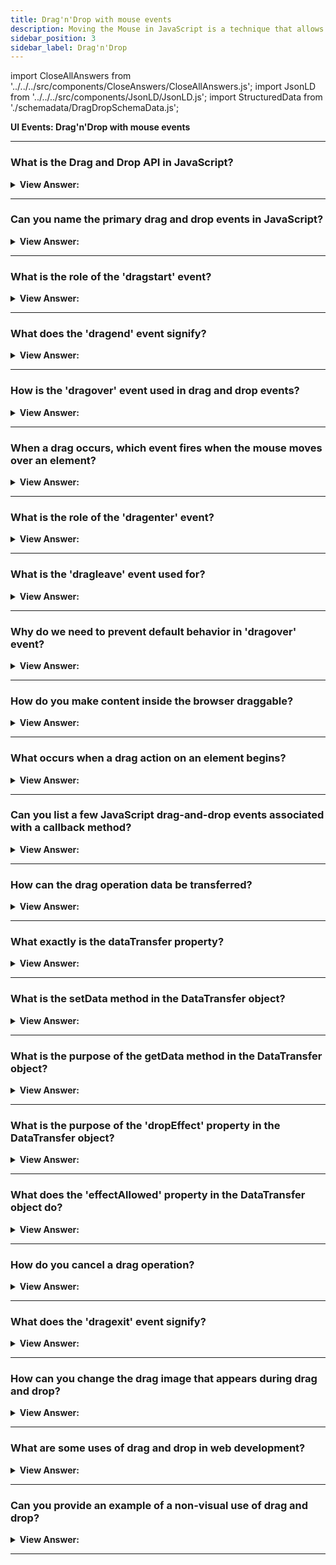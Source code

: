 ```yaml
---
title: Drag'n'Drop with mouse events
description: Moving the Mouse in JavaScript is a technique that allows you to move the mouse pointer. This is useful for interacting with the mouse. - JavaScript Interview Questions & Answers
sidebar_position: 3
sidebar_label: Drag'n'Drop
---
```


import CloseAllAnswers from '../../../src/components/CloseAnswers/CloseAllAnswers.js';
import JsonLD from '../../../src/components/JsonLD/JsonLD.js';
import StructuredData from './schemadata/DragDropSchemaData.js';

<JsonLD data={StructuredData} />

**UI Events: Drag'n'Drop with mouse events**

<CloseAllAnswers />

---

### What is the Drag and Drop API in JavaScript?

<details>
  <summary><strong>View Answer:</strong></summary>
  <div>
  <div><strong>Interview Response:</strong> The Drag and Drop API allows developers to make HTML elements draggable and droppable, enabling user interactions like dragging and dropping items.
  </div>
  </div>
</details>

---

### Can you name the primary drag and drop events in JavaScript?

<details>
  <summary><strong>View Answer:</strong></summary>
  <div>
  <div><strong>Interview Response:</strong> The primary events are "drag", "dragstart", "dragend", "dragenter", "dragleave", "dragover", and "drop".
  </div>
  </div>
</details>

---

### What is the role of the 'dragstart' event?

<details>
  <summary><strong>View Answer:</strong></summary>
  <div>
  <div><strong>Interview Response:</strong> The 'dragstart' event fires when the user starts dragging an element or text selection.
  </div><br />
  <div><strong className="codeExample">Code Example:</strong><br /><br />

  <div></div>

```html
<!DOCTYPE html>
<html>
<head>
  <title>Drag and Drop Example</title>
  <style>
    .drag-element {
      width: 100px;
      height: 100px;
      background-color: lightblue;
      border: 1px solid black;
      cursor: move;
    }
  </style>
</head>
<body>
  <div id="dragElement" class="drag-element" draggable="true">Drag me!</div>

  <script>
    var dragElement = document.getElementById('dragElement');

    dragElement.addEventListener('dragstart', function(event) {
      event.dataTransfer.setData('text/plain', event.target.id);
      // Additional code for dragstart event
    });
  </script>
</body>
</html>

```

  </div>
  </div>
</details>

---

### What does the 'dragend' event signify?

<details>
  <summary><strong>View Answer:</strong></summary>
  <div>
  <div><strong>Interview Response:</strong> The 'dragend' event fires when a drag operation is finished, regardless of its success.
  </div><br />
  <div><strong className="codeExample">Code Example:</strong><br /><br />

  <div></div>

```html
<!DOCTYPE html>
<html>
<head>
  <title>Drag and Drop Example</title>
  <style>
    .drag-element {
      width: 100px;
      height: 100px;
      background-color: lightblue;
      border: 1px solid black;
      cursor: move;
    }
  </style>
</head>
<body>
  <div id="dragElement" class="drag-element" draggable="true">Drag me!</div>

  <script>
    var dragElement = document.getElementById('dragElement');

    dragElement.addEventListener('dragstart', function(event) {
      event.dataTransfer.setData('text/plain', event.target.id);
      // Additional code for dragstart event
    });

    dragElement.addEventListener('dragend', function(event) {
      console.log("Drag operation ended!");
      // Additional code for dragend event
    });
  </script>
</body>
</html>

```

  </div>
  </div>
</details>

---

### How is the 'dragover' event used in drag and drop events?

<details>
  <summary><strong>View Answer:</strong></summary>
  <div>
  <div><strong>Interview Response:</strong> The 'dragover' event is used to specify the behavior when a draggable element is being dragged over a valid drop target. It allows you to control the visual feedback and handle the potential drop operation.
  </div><br />
  <div><strong className="codeExample">Code Example:</strong><br /><br />

  <div></div>

```html
<!DOCTYPE html>
<html>
<head>
  <title>Drag and Drop Example</title>
  <style>
    .drop-target {
      width: 200px;
      height: 200px;
      background-color: lightgray;
    }
  </style>
</head>
<body>
  <div id="dropTarget" class="drop-target">Drop here</div>
  
  <div id="dragElement" draggable="true">Drag me!</div>

  <script>
    var dropTarget = document.getElementById('dropTarget');
    var dragElement = document.getElementById('dragElement');

    dropTarget.addEventListener('dragover', function(event) {
      event.preventDefault();
      // Additional code for dragover event
    });
  </script>
</body>
</html>
```

  </div>
  </div>
</details>

---

### When a drag occurs, which event fires when the mouse moves over an element?

<details>
  <summary><strong>View Answer:</strong></summary>
  <div>
  <div><strong>Interview Response:</strong> The 'dragover' event fires when a draggable element or selection is being dragged over a potential drop target.
    </div><br/>
  <div><strong>Technical Response:</strong> The 'dragover' event is triggered as the mouse moves over an element when a drag occurs. The operation during an event is frequently the same as the dragenter event. The dragenter event occurs when a draggable element enters a drop target. A dragleave event occurs when the valid drop target is left. Dragstart gets dispatched whenever a user begins to drag an element.
    </div>
  </div>
</details>

---

### What is the role of the 'dragenter' event?

<details>
  <summary><strong>View Answer:</strong></summary>
  <div>
  <div><strong>Interview Response:</strong> The 'dragenter' event fires when a dragged element enters a valid drop target.
  </div>
  </div>
</details>

---

### What is the 'dragleave' event used for?

<details>
  <summary><strong>View Answer:</strong></summary>
  <div>
  <div><strong>Interview Response:</strong> The 'dragleave' event is used to detect when a dragged element leaves a valid drop target area during a drag and drop operation, allowing you to customize the behavior or visual feedback when the element exits the target area.
  </div>
  </div>
</details>

---

### Why do we need to prevent default behavior in 'dragover' event?

<details>
  <summary><strong>View Answer:</strong></summary>
  <div>
  <div><strong>Interview Response:</strong> We need to prevent the default behavior in the 'dragover' event to allow the drop target to accept the dragged element and define custom behavior instead of the default behavior defined by the browser.
  </div><br />
  </div>
</details>

---

### How do you make content inside the browser draggable?

<details>
  <summary><strong>View Answer:</strong></summary>
  <div>
  <div><strong>Interview Response:</strong> HTML5 includes a drag-and-drop feature. To make content inside the browser draggable, you can set the "draggable" attribute of the element to "true" using JavaScript or HTML.
    </div><br />
  <div><strong className="codeExample">HTML Example:</strong><br /><br />

  <div></div>

```html
<!DOCTYPE html>
<html>
  <head>
    <title>Draggable Element</title>
  </head>
  <body>
    <button draggable="true">Draggable Button</button>
    <button>Normal Button</button>
  </body>
</html>

```

  </div>
  </div>
</details>

---

### What occurs when a drag action on an element begins?

<details>
  <summary><strong>View Answer:</strong></summary>
  <div>
  <div><strong>Interview Response:</strong> When a drag action on an element begins, the "dragstart" event is triggered, allowing you to specify the data to be transferred and set up any necessary visual feedback or customization for the drag operation.
  </div>
  <div><strong>Technical Response:</strong> There are three factors to remember when a drag event begins: <em>the main points.</em><br/><br/>
  <ul>
  <li><strong>Drag Data:</strong> The data type gets sent while dragging occurs.</li>
  <li><strong>Drag Feedback:</strong> This image shows alongside the mouse pointer during a drag action.</li>
  <li><strong>Drag Effect:</strong> This describes the drag that occurs on an element. There are three categories, which are listed below.</li>
  <li><strong>Copy:</strong> The data dragged gets copied from its current position to the drop destination if this effect is enabled.</li>
  <li><strong>Move:</strong> This effect indicates that the dragged data is relocating from its original location to the drop destination.</li>
  <li><strong>Link:</strong> This effect suggests that a link or relationship between the source and drop sites gets established.</li>
  </ul>
    </div><br />
  <div><strong className="codeExample">Code Example:</strong><br /><br />

  <div></div>

When a drag action begins on an element, the 'dragstart' event is fired. This event triggers a callback function that you can define to perform specific actions. Here's a basic example of how you can bind a 'dragstart' event to an element:

```javascript
var element = document.getElementById('draggableElement');

element.addEventListener('dragstart', function(event) {
    event.dataTransfer.setData('text', event.target.id);
    console.log('Drag action started.');
});
```

In this example, an element with the id 'draggableElement' is selected. Then, an event listener is added for the 'dragstart' event. When a user starts dragging this element, the callback function sets the data type and value of the dragged data (in this case, the id of the dragged element) and logs a message to the console.

  </div>
  </div>
</details>

---

### Can you list a few JavaScript drag-and-drop events associated with a callback method?

<details>
  <summary><strong>View Answer:</strong></summary>
  <div>
  <div><strong>Interview Response:</strong> JavaScript drag-and-drop events associated with a callback method include dragstart, dragenter, dragover, drop, and dragend.
  </div>
  <div><strong>Technical Response:</strong> Seven possible drag and drop events can be programmatically associated with a callback method. They include drag, dragstart, dragenter, dragover, dragleave, drop, and dragend.<br/><br/>
  <ul>
  <li><strong>drag:</strong> The drag event triggers every hundred milliseconds as a user drags an object or text selection.</li>
  <li><strong>dragstart:</strong> When a drag starts, it fires on an element.</li>
  <li><strong>dragenter:</strong> this event is triggered when the mouse enters an element while dragging.</li>
  <li><strong>dragover:</strong> When a drag occurs, this event is triggered when the mouse moves over an element.</li>
  <li><strong>dragleave:</strong> This event is triggered when the mouse departs an element while it gets dragged.</li>
  <li><strong>drop:</strong> After the drag operation, the drop event fires on the element where the drop occurred.</li>
  <li><strong>dragend:</strong> When the drag operation finishes, whether it was successful, the drag source receives the dragend event.</li>
  </ul>
    </div><br />
  <div><strong className="codeExample">Code Example:</strong><br /><br />

  <div></div>

```javascript
var draggableElement = document.getElementById('draggableElement');
var droppableElement = document.getElementById('droppableElement');

draggableElement.addEventListener('dragstart', function(event) {
    event.dataTransfer.setData('text', event.target.id);
});

droppableElement.addEventListener('dragover', function(event) {
    event.preventDefault(); // Necessary to allow drop.
});

droppableElement.addEventListener('drop', function(event) {
    event.preventDefault();
    var data = event.dataTransfer.getData('text');
    event.target.appendChild(document.getElementById(data));
});
```

  </div>
  </div>
</details>

---

### How can the drag operation data be transferred?

<details>
  <summary><strong>View Answer:</strong></summary>
  <div>
  <div><strong>Interview Response:</strong> The drag operation data can be transferred using the 'dataTransfer' object, which is accessible within drag events. You can use its methods like 'setData' and 'getData' to set and retrieve the data associated with the dragged element.
  </div><br />
  <div><strong className="codeExample">Code Example:</strong><br /><br />

  <div></div>

```html
<!DOCTYPE html>
<html>
<head>
  <title>Drag and Drop Example</title>
  <style>
    .drag-element {
      width: 100px;
      height: 100px;
      background-color: lightblue;
      border: 1px solid black;
      cursor: move;
    }
  </style>
</head>
<body>
  <div id="dragElement" class="drag-element" draggable="true">Drag me!</div>
  <div id="dropTarget">Drop here</div>

  <script>
    var dragElement = document.getElementById('dragElement');
    var dropTarget = document.getElementById('dropTarget');

    dragElement.addEventListener('dragstart', function(event) {
      event.dataTransfer.setData('text/plain', event.target.id);
      console.log('dragging')
    });

    dropTarget.addEventListener('dragover', function(event) {
      event.preventDefault();
      console.log('dragging over')
    });

    dropTarget.addEventListener('drop', function(event) {
      event.preventDefault();
      var draggedId = event.dataTransfer.getData('text/plain');
      var draggedElement = document.getElementById(draggedId);
      console.log('dropped')
    });
  </script>
</body>
</html>
```

**Output:**

```html
"dragging over"
"dragging over"
"dragging over"
"dragging over"
"dragging over"
"dragging over"
"dropped"
```

  </div>
  </div>
</details>

---

### What exactly is the dataTransfer property?

<details>
  <summary><strong>View Answer:</strong></summary>
  <div>
  <div><strong>Interview Response:</strong> The dataTransfer property is a property of the drag and drop events in JavaScript that allows you to access and manipulate the data being transferred during a drag and drop operation. The dataTransfer property holds data about the user interaction, like the type and value of data being dragged during a drag and drop operation. The dragstart event sets dataTransfer, which is read/handled in the drop event.
    </div><br />
  <div><strong className="codeExample">Code Example:</strong><br /><br />

  <div></div>

```html
<!DOCTYPE html>
<html>
  <head>
    <title>Drag and Drop Example</title>
    <style>
      #drag-source {
        width: 100px;
        height: 100px;
        background-color: yellow;
      }

      #drop-target {
        width: 200px;
        height: 200px;
        background-color: lightblue;
      }
    </style>
    <script>
      function handleDragStart(event) {
        // Set the data to be transferred
        event.dataTransfer.setData("text/plain", "Hello, world!");
      }

      function handleDragOver(event) {
        event.preventDefault();
      }

      function handleDrop(event) {
        event.preventDefault();
        // Get the transferred data
        var data = event.dataTransfer.getData("text/plain");
        alert("Received data: " + data);
      }
    </script>
  </head>
  <body>
    <div id="drag-source" draggable="true" ondragstart="handleDragStart(event)"></div>
    <div id="drop-target" ondragover="handleDragOver(event)" ondrop="handleDrop(event)"></div>
  </body>
</html>
```

  </div>
  </div>
</details>

---

### What is the setData method in the DataTransfer object?

<details>
  <summary><strong>View Answer:</strong></summary>
  <div>
  <div><strong>Interview Response:</strong> The `setData` method in the DataTransfer object is used in HTML drag-and-drop operations to set the data type and value of the dragged data. It takes two arguments: the data type and data value.
    </div>
  </div>
</details>

---

### What is the purpose of the getData method in the DataTransfer object?

<details>
  <summary><strong>View Answer:</strong></summary>
  <div>
  <div><strong>Interview Response:</strong> The `getData` method in the DataTransfer object retrieves the data of a specified type that was set during a drag-and-drop operation, assisting in data transfer between elements.
    </div>
  </div>
</details>

---

### What is the purpose of the 'dropEffect' property in the DataTransfer object?

<details>
  <summary><strong>View Answer:</strong></summary>
  <div>
  <div><strong>Interview Response:</strong> The 'dropEffect' property in the DataTransfer object controls the feedback (cursor/visual cue) shown to the user during a drag-and-drop operation.
    </div><br />
  <div><strong className="codeExample">Code Example:</strong><br /><br />

  <div></div>

```js
let dragSrcElement = null;

function handleDragStart(e) {
    dragSrcElement = this;
    e.dataTransfer.effectAllowed = 'move';
    e.dataTransfer.setData('text/html', this.innerHTML);
}

function handleDragOver(e) {
    if (e.preventDefault) {
        e.preventDefault();
    }

    e.dataTransfer.dropEffect = 'move'; // Sets the dropEffect to 'move'
    return false;
}

function handleDrop(e) {
    if (e.stopPropagation) {
        e.stopPropagation();
    }

    if (dragSrcElement != this) {
        dragSrcElement.innerHTML = this.innerHTML;
        this.innerHTML = e.dataTransfer.getData('text/html');
    }

    return false;
}

let cols = document.querySelectorAll('.column');
[].forEach.call(cols, function(col) {
    col.addEventListener('dragstart', handleDragStart, false);
    col.addEventListener('dragover', handleDragOver, false);
    col.addEventListener('drop', handleDrop, false);
});
```

In this example, 'dropEffect' is set to 'move', meaning the data/item will be moved (not copied or linked) from the source location to the drop location.

  </div>
  </div>
</details>

---

### What does the 'effectAllowed' property in the DataTransfer object do?

<details>
  <summary><strong>View Answer:</strong></summary>
  <div>
  <div><strong>Interview Response:</strong> The 'effectAllowed' property in the DataTransfer object is used to specify what operations (move, copy, link, etc.) are permitted in a drag-and-drop operation.
    </div><br />
  <div><strong className="codeExample">Code Example:</strong><br /><br />

  <div></div>

```javascript
let dragSrcElement = null;

function handleDragStart(e) {
    dragSrcElement = this;

    // This element will only allow a 'move' operation.
    e.dataTransfer.effectAllowed = 'move';
    e.dataTransfer.setData('text/html', this.innerHTML);
}

function handleDrop(e) {
    if (e.stopPropagation) {
        e.stopPropagation();
    }

    if (dragSrcElement != this) {
        dragSrcElement.innerHTML = this.innerHTML;
        this.innerHTML = e.dataTransfer.getData('text/html');
    }

    return false;
}

let cols = document.querySelectorAll('.column');
[].forEach.call(cols, function(col) {
    col.addEventListener('dragstart', handleDragStart, false);
    col.addEventListener('drop', handleDrop, false);
});
```

In this code, 'effectAllowed' is set to 'move' in the 'handleDragStart' function, meaning the data/item will only be allowed to be moved (not copied or linked) from the source location to the drop location.

  </div>
  </div>
</details>

---

### How do you cancel a drag operation?

<details>
  <summary><strong>View Answer:</strong></summary>
  <div>
  <div><strong>Interview Response:</strong> You can cancel a drag operation by calling the `preventDefault` method of the event object during the 'dragstart' or 'drag' events.
    </div><br />
  <div><strong className="codeExample">Code Example:</strong><br /><br />

  <div></div>

```javascript
function handleDragStart(e) {
    // Some condition to decide if we want to allow dragging
    if (someCondition) {
        e.preventDefault(); // Cancel the drag operation
    } else {
        e.dataTransfer.effectAllowed = 'move';
        e.dataTransfer.setData('text/html', this.innerHTML);
    }
}

let cols = document.querySelectorAll('.column');
[].forEach.call(cols, function(col) {
    col.addEventListener('dragstart', handleDragStart, false);
});
```

In this example, if the condition in the `handleDragStart` function is true, the `preventDefault` method is called, cancelling the drag operation.

  </div>
  </div>
</details>

---

### What does the 'dragexit' event signify?

<details>
  <summary><strong>View Answer:</strong></summary>
  <div>
  <div><strong>Interview Response:</strong> The 'dragexit' event is fired when a drag operation is being terminated in some way, such as by releasing the mouse button or hitting the escape key.
    </div><br />
  <div><strong className="codeExample">Code Example:</strong><br /><br />

  <div></div>

```javascript
function handleDragStart(e) {
    e.dataTransfer.effectAllowed = 'move';
    e.dataTransfer.setData('text/html', this.innerHTML);
}

function handleDragExit(e) {
    // Add some visual cue to signify drag exit
    this.classList.remove('over');
}

let cols = document.querySelectorAll('.column');
[].forEach.call(cols, function(col) {
    col.addEventListener('dragstart', handleDragStart, false);
    col.addEventListener('dragexit', handleDragExit, false);
});
```

In this example, when the 'dragexit' event is triggered, the 'over' class is removed from the element being dragged, changing its appearance to signify that the drag operation has been exited.

  </div>
  </div>
</details>

---

### How can you change the drag image that appears during drag and drop?

<details>
  <summary><strong>View Answer:</strong></summary>
  <div>
  <div><strong>Interview Response:</strong> You can change the drag image by calling the `setDragImage` method of the DataTransfer object during the 'dragstart' event.
    </div><br />
  <div><strong className="codeExample">Code Example:</strong><br /><br />

  <div></div>

```javascript
function handleDragStart(e) {
    let dragIcon = document.createElement('img');
    dragIcon.src = 'path/to/image.png';
    dragIcon.width = 100;

    // set the drag image
    e.dataTransfer.setDragImage(dragIcon, -10, -10);
}

let draggableElement = document.getElementById('draggable');
draggableElement.addEventListener('dragstart', handleDragStart, false);
```

In this example, an image element is created and its source is set to 'path/to/image.png'. Then, the `setDragImage` method is called with this image, and an offset of -10,-10. This image will be shown instead of the default drag image.

  </div>
  </div>
</details>

---

### What are some uses of drag and drop in web development?

<details>
  <summary><strong>View Answer:</strong></summary>
  <div>
  <div><strong>Interview Response:</strong> Drag and drop is used in web development for user-friendly interfaces, enabling actions like file uploads, reordering lists, moving objects in games, or rearranging layout components in a visual editor.
    </div>
  </div>
</details>

---

### Can you provide an example of a non-visual use of drag and drop?

<details>
  <summary><strong>View Answer:</strong></summary>
  <div>
  <div><strong>Interview Response:</strong> A non-visual use of drag and drop could be for accessibility purposes, allowing users to navigate and manipulate a page using keyboard controls instead of a mouse.
    </div><br />
  <div><strong className="codeExample">Code Example:</strong><br /><br />

  <div></div>

The following example demonstrates how a non-visual, keyboard-based drag and drop could be implemented. This is a simplified example, and real-world usage might require additional handling for better accessibility.

```javascript
document.addEventListener('keydown', function(event) {
  const key = event.key;
  
  // Assume that we have a list of draggable items.
  let draggableItems = document.querySelectorAll('.draggable');
  
  // We also have a focused item (this should be managed by your own logic).
  let focusedItem = document.querySelector('.focused');

  // Move the focused item up or down in the list based on the arrow key pressed.
  if (key === 'ArrowUp') {
    let previousItem = focusedItem.previousElementSibling;

    if (previousItem) {
      focusedItem.parentElement.insertBefore(focusedItem, previousItem);
    }
  } else if (key === 'ArrowDown') {
    let nextItem = focusedItem.nextElementSibling;

    if (nextItem) {
      focusedItem.parentElement.insertBefore(nextItem, focusedItem);
    }
  }
});
```

In this example, the 'ArrowUp' and 'ArrowDown' keys are used to move a focused item up or down within a list. Note that this example relies on the existence of 'draggable' and 'focused' classes, which would be used to identify draggable items and the currently focused item, respectively. Your own implementation would need to manage these aspects.

  </div>
  </div>
</details>

---
